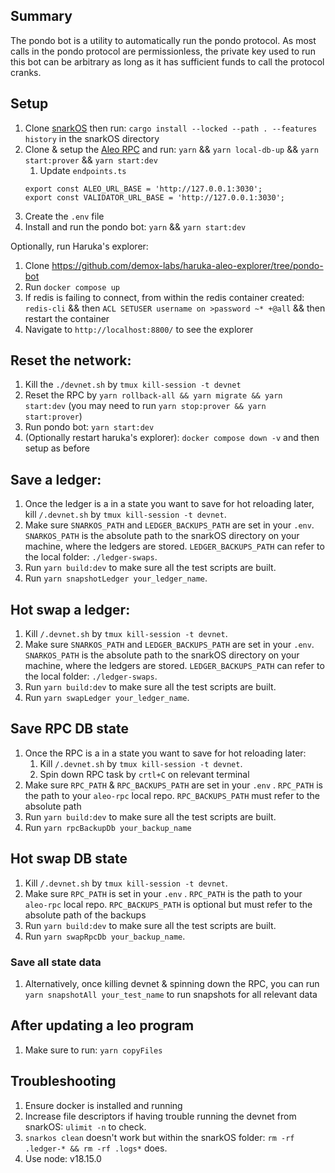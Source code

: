 ## Summary

The pondo bot is a utility to automatically run the pondo protocol.
As most calls in the pondo protocol are permissionless, the private key used to run this bot can be arbitrary as long as it has sufficient funds to call the protocol cranks.

## Setup

1. Clone [snarkOS](https://github.com/AleoNet/snarkOS) then run: `cargo install --locked --path . --features history` in the snarkOS directory
2. Clone & setup the [Aleo RPC](https://github.com/demox-labs/aleo-rpc) and run: `yarn` && `yarn local-db-up` && `yarn start:prover` && `yarn start:dev`
   1. Update `endpoints.ts`
   ```
   export const ALEO_URL_BASE = 'http://127.0.0.1:3030';
   export const VALIDATOR_URL_BASE = 'http://127.0.0.1:3030';
   ```
3. Create the `.env` file
4. Install and run the pondo bot: `yarn` && `yarn start:dev`

Optionally, run Haruka's explorer:

1. Clone https://github.com/demox-labs/haruka-aleo-explorer/tree/pondo-bot
2. Run `docker compose up`
3. If redis is failing to connect, from within the redis container created: `redis-cli` && then `ACL SETUSER username on >password ~* +@all` && then restart the container
4. Navigate to `http://localhost:8800/` to see the explorer

## Reset the network:

1. Kill the `./devnet.sh` by `tmux kill-session -t devnet`
2. Reset the RPC by `yarn rollback-all && yarn migrate && yarn start:dev` (you may need to run `yarn stop:prover && yarn start:prover`)
3. Run pondo bot: `yarn start:dev`
4. (Optionally restart haruka's explorer): `docker compose down -v` and then setup as before

## Save a ledger:

1. Once the ledger is a in a state you want to save for hot reloading later, kill `/.devnet.sh` by `tmux kill-session -t devnet`.
2. Make sure `SNARKOS_PATH` and `LEDGER_BACKUPS_PATH` are set in your `.env`. `SNARKOS_PATH` is the absolute path to the snarkOS directory on your machine, where the ledgers are stored. `LEDGER_BACKUPS_PATH` can refer to the local folder: `./ledger-swaps`.
3. Run `yarn build:dev` to make sure all the test scripts are built.
4. Run `yarn snapshotLedger your_ledger_name`.

## Hot swap a ledger:

1. Kill `/.devnet.sh` by `tmux kill-session -t devnet`.
2. Make sure `SNARKOS_PATH` and `LEDGER_BACKUPS_PATH` are set in your `.env`. `SNARKOS_PATH` is the absolute path to the snarkOS directory on your machine, where the ledgers are stored. `LEDGER_BACKUPS_PATH` can refer to the local folder: `./ledger-swaps`.
3. Run `yarn build:dev` to make sure all the test scripts are built.
4. Run `yarn swapLedger your_ledger_name`.

## Save RPC DB state

1. Once the RPC is a in a state you want to save for hot reloading later:
   1. Kill `/.devnet.sh` by `tmux kill-session -t devnet`.
   1. Spin down RPC task by `crtl+C` on relevant terminal
1. Make sure `RPC_PATH` & `RPC_BACKUPS_PATH` are set in your `.env` . `RPC_PATH` is the path to your `aleo-rpc` local repo. `RPC_BACKUPS_PATH` must refer to the absolute path
1. Run `yarn build:dev` to make sure all the test scripts are built.
1. Run `yarn rpcBackupDb your_backup_name`

## Hot swap DB state

1. Kill `/.devnet.sh` by `tmux kill-session -t devnet`.
1. Make sure `RPC_PATH` is set in your `.env` . `RPC_PATH` is the path to your `aleo-rpc` local repo. `RPC_BACKUPS_PATH` is optional but must refer to the absolute path of the backups
1. Run `yarn build:dev` to make sure all the test scripts are built.
1. Run `yarn swapRpcDb your_backup_name`.

### Save all state data

1. Alternatively, once killing devnet & spinning down the RPC, you can run `yarn snapshotAll your_test_name` to run snapshots for all relevant data

## After updating a leo program

1. Make sure to run: `yarn copyFiles`

## Troubleshooting

1. Ensure docker is installed and running
1. Increase file descriptors if having trouble running the devnet from snarkOS: `ulimit -n` to check.
1. `snarkos clean` doesn't work but within the snarkOS folder: `rm -rf .ledger-* && rm -rf .logs*` does.
1. Use node: v18.15.0

